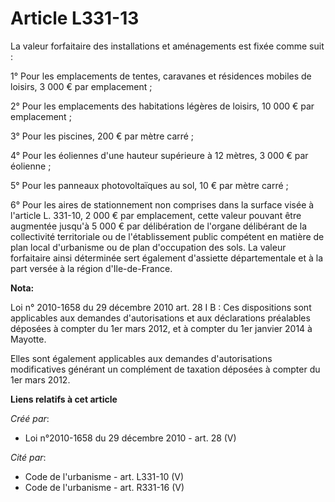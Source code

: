 # Article L331-13

La valeur forfaitaire des installations et aménagements est fixée comme suit : 

1° Pour les emplacements de tentes, caravanes et résidences mobiles de loisirs, 3 000 € par emplacement ; 

2° Pour les emplacements des habitations légères de loisirs, 10 000 € par emplacement ; 

3° Pour les piscines, 200 € par mètre carré ; 

4° Pour les éoliennes d'une hauteur supérieure à 12 mètres, 3 000 € par éolienne ; 

5° Pour les panneaux photovoltaïques au sol, 10 € par mètre carré ; 

6° Pour les aires de stationnement non comprises dans la surface visée à l'article L. 331-10, 2 000 € par emplacement, cette
valeur pouvant être augmentée jusqu'à 5 000 € par délibération de l'organe délibérant de la collectivité territoriale ou de
l'établissement public compétent en matière de plan local d'urbanisme ou de plan d'occupation des sols. La valeur forfaitaire
ainsi déterminée sert également d'assiette départementale et à la part versée à la région d'Ile-de-France.

**Nota:**

Loi n° 2010-1658 du 29 décembre 2010 art. 28 I B : Ces dispositions sont applicables aux demandes d'autorisations et aux
déclarations préalables déposées à compter du 1er mars 2012, et à compter du 1er janvier 2014 à Mayotte. 

Elles sont également applicables aux demandes d'autorisations modificatives générant un complément de taxation déposées à
compter du 1er mars 2012.

**Liens relatifs à cet article**

_Créé par_:

  - Loi n°2010-1658 du 29 décembre 2010 - art. 28 (V)

_Cité par_:

  - Code de l'urbanisme - art. L331-10 (V)
  - Code de l'urbanisme - art. R331-16 (V)
